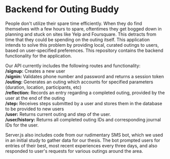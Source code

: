 # Backend for Outing Buddy

People don't utilize their spare time efficiently. When they do find themselves with a few hours to spare, oftentimes they get bogged down in planning and stuck on sites like Yelp and Foursquare. This detracts from time that they could be spending on the outing itself. This application intends to solve this problem by providing local, curated outings to users, based on user-specified preferences. This repository contains the backend functionality for the application.  

Our API currently includes the following routes and functionality:  
**/signup:** Creates a new user  
**/signin:** Validates phone number and password and returns a session token  
**/outing:** Generates an outing which accounts for specified parameters (duration, location, participants, etc)  
**/reflection:** Records an entry regarding a completed outing, provided by the user at the end of the outing  
**/step:** Receives steps submitted by a user and stores them in the database to be provided to new users  
**/user:** Returns current outing and step of the user.  
**/user/history:** Returns all completed outing IDs and corresponding journal IDs for the user.  

Server.js also includes code from our rudimentary SMS bot, which we used in an initial study to gather data for our thesis. The bot prompted users for entries of their best, most recent experiences every three days, and also responded to user's requests for various outings around the area. 
